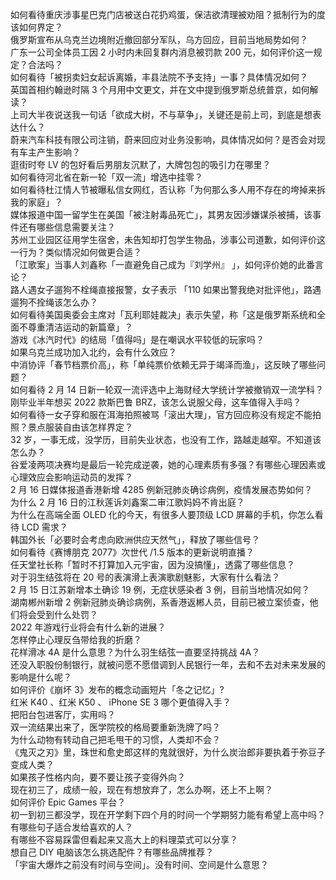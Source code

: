 如何看待重庆涉事星巴克门店被送白花扔鸡蛋，保洁欲清理被劝阻？抵制行为的度该如何界定？  
俄罗斯宣布从乌克兰边境附近撤回部分军队，乌方回应，目前当地局势如何？  
广东一公司全体员工因 2 小时内未回复群内消息被罚款 200 元，如何评价这一规定？合法吗？  
如何看待「被拐卖妇女起诉离婚，丰县法院不予支持」一事？具体情况如何？  
英国首相约翰逊时隔 3 个月用中文更文，并在文中提到俄罗斯总统普京，如何解读？  
上司大半夜说送我一句话「欲成大树，不与草争」，关键还是前上司，到底是想表达什么？  
蔚来汽车科技有限公司注销，蔚来回应对业务没影响，具体情况如何？是否会对现有车主产生影响？  
逛街时夸 LV 的包好看后男朋友沉默了，大牌包包的吸引力在哪里？  
如何看待河北省在新一轮「双一流」增选中挂零？  
如何看待杜江情人节被曝私信女网红，否认称「为何那么多人用不存在的垮掉来拆我的家庭」？  
媒体报道中国一留学生在美国「被注射毒品死亡」，其男友因涉嫌谋杀被捕，该事件还有哪些信息需要关注？  
苏州工业园区征用学生宿舍，未告知却打包学生物品，涉事公司道歉，如何评价这一行为？类似情况如何做更合适？  
「江歌案」当事人刘鑫称「一直避免自己成为『刘学州』 」，如何评价她的此番言论？  
路人遇女子遛狗不栓绳直接报警，女子表示 「110 如果出警我绝对批评他」，路遇遛狗不拴绳该怎么办？  
如何看待美国奥委会主席对「瓦利耶娃裁决」表示失望，称「这是俄罗斯系统和全面不尊重清洁运动的新篇章」？  
游戏《冰汽时代》的结局「值得吗」是在嘲讽水平较低的玩家吗？  
如果乌克兰成功加入北约，会有什么效应？  
中消协评「春节档票价高」，称「单纯票价依赖无异于竭泽而渔」，这反映了哪些问题？  
如何看待 2 月 14 日新一轮双一流评选中上海财经大学统计学被撤销双一流学科？  
刚毕业半年想买 2022 款斯巴鲁 BRZ，该怎么说服父母，这车值得入手吗？  
如何看待一女子穿和服在洱海拍照被骂「滚出大理」，官方回应称没有规定不能拍照？景点服装自由该怎样界定？  
32 岁，一事无成，没学历，目前失业状态，也没有工作，路越走越窄。不知道该怎么办？  
谷爱凌两项决赛均是最后一轮完成逆袭，她的心理素质有多强？有哪些心理因素或心理效应会影响运动员的发挥？  
2 月 16 日媒体报道香港新增 4285 例新冠肺炎确诊病例，疫情发展态势如何？  
为什么 2 月 16 日的江秋莲诉刘鑫案二审江歌妈妈不肯出庭？  
为什么在高端全面 OLED 化的今天，有很多人要顶级 LCD 屏幕的手机，你怎么看待 LCD 需求？  
韩国外长「必要时会考虑向欧洲供应天然气」，释放了哪些信号？  
如何看待《赛博朋克 2077》次世代 /1.5 版本的更新说明直播？  
任天堂社长称「暂时不打算加入元宇宙，因为没搞懂」，透露了哪些信息？  
对于羽生结弦将在 20 号的表演滑上表演歌剧魅影，大家有什么看法？  
2 月 15 日江苏新增本土确诊 19 例，无症状感染者 3 例，目前当地情况如何？  
湖南郴州新增 2 例新冠肺炎确诊病例，系香港返郴人员，目前已被立案侦查，他们将会受到什么处罚？  
2022 年游戏行业将会有什么新的进展？  
怎样停止心理反刍带给我的折磨？  
花样滑冰 4A 是什么意思？为什么羽生结弦一直要坚持挑战 4A？  
还没入职股份制银行，就被问愿不愿借调到人民银行一年，去和不去对未来发展的影响是什么呢？  
如何评价《崩坏 3》发布的概念动画短片「冬之记忆」?  
红米 K40 、红米 K50 、 iPhone SE 3 哪个更值得入手？  
把阳台包进客厅，实用吗？  
双一流结果出来了，医学院校的格局要重新洗牌了吗？  
为什么动物有转动自己把毛甩干的习惯，人类却不会？  
《鬼灭之刃》里，珠世和愈史郎这样的鬼就很好，为什么炭治郎非要执着于弥豆子变成人类？  
如果孩子性格内向，要不要让孩子变得外向？  
现在初三了，成绩一般，现在有想放弃了，怎么办啊，还上不上啊？  
如何评价 Epic Games 平台？  
初一到初三都没学，现在开学剩下四个月的时间一个学期努力能有希望上高中吗？  
有哪些句子适合发给喜欢的人？  
有哪些不容易踩雷但看起来又高大上的料理菜式可以分享？  
想自己 DIY 电脑该怎么挑选配件？有哪些品牌推荐？  
「宇宙大爆炸之前没有时间与空间」。没有时间、空间是什么意思？  
